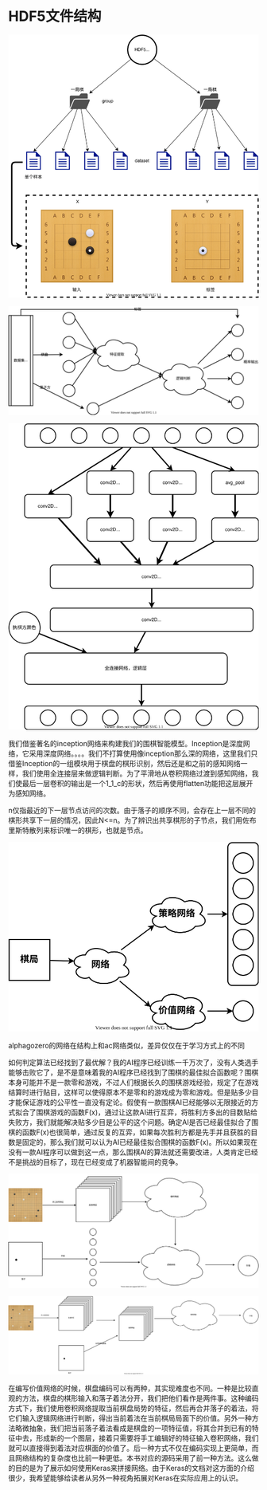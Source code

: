 # HDF5文件结构

![](.gitbook/assets/wei-ming-ming-hui-tu-37%20%281%29.svg)

![](.gitbook/assets/jian-dan-shen-jing-wang-luo-jia-gou-.svg)

![](.gitbook/assets/cnn.svg)

我们借鉴著名的inception网络来构建我们的围棋智能模型。Inception是深度网络，它采用深度网络。。。。我们不打算使用像inception那么深的网络，这里我们只借鉴Inception的一组模块用于棋盘的棋形识别，然后还是和之前的感知网络一样，我们使用全连接层来做逻辑判断。为了平滑地从卷积网络过渡到感知网络，我们使最后一层卷积的输出是一个1\_1\_c的形状，然后再使用flatten功能把这层展开为感知网络。



n仅指最近的下一层节点访问的次数。由于落子的顺序不同，会存在上一层不同的棋形共享下一层的情况，因此N&lt;=n。为了辨识出共享棋形的子节点，我们用佐布里斯特散列来标识唯一的棋形，也就是节点。

![alphagozero&#x7684;&#x7F51;&#x7EDC;](.gitbook/assets/wang-luo-jie-gou-.svg)

alphagozero的网络在结构上和ac网络类似，差异仅仅在于学习方式上的不同

如何判定算法已经找到了最优解？我的AI程序已经训练一千万次了，没有人类选手能够击败它了，是不是意味着我的AI程序已经找到了围棋的最佳拟合函数呢？围棋本身可能并不是一款零和游戏，不过人们根据长久的围棋游戏经验，规定了在游戏结算时进行贴目，这样可以使得原本不是零和的游戏成为零和游戏。但是贴多少目才能保证游戏的公平性一直没有定论。假使有一款围棋AI已经能够以无限接近的方式拟合了围棋游戏的函数F\(x\)，通过让这款AI进行互弈，将胜利方多出的目数贴给失败方，我们就能解决贴多少目是公平的这个问题。确定AI是否已经最佳拟合了围棋的函数F\(x\)也很简单，通过反复的互弈，如果每次胜利方都是先手并且获胜的目数是固定的，那么我们就可以认为AI已经最佳拟合围棋的函数F\(x\)。所以如果现在没有一款AI程序可以做到这一点，那么围棋AI的算法就还需要改进，人类肯定已经不是挑战的目标了，现在已经变成了机器智能间的竞争。

![](.gitbook/assets/jia-zhi-wang-luo-1.svg)

![](.gitbook/assets/jia-zhi-wang-luo-2.svg)

在编写价值网络的时候，棋盘编码可以有两种，其实现难度也不同。一种是比较直观的方法，棋盘的棋形输入和落子着法分开，我们把他们看作是两件事。这种编码方式下，我们使用卷积网络提取当前棋盘局势的特征，然后再合并落子的着法，将它们输入逻辑网络进行判断，得出当前着法在当前棋局局面下的价值。另外一种方法略微抽象，我们把当前落子着法看成是棋盘的一项特征值，将其合并到已有的特征中去，形成新的一个图层，接着只需要将手工编辑好的特征输入卷积网络，我们就可以直接得到着法对应棋面的价值了。后一种方式不仅在编码实现上更简单，而且网络结构的复杂度也比前一种更低。本书对应的源码采用了前一种方法。这么做的目的是为了展示如何使用Keras来拼接网络。由于Keras的文档对这方面的介绍很少，我希望能够给读者从另外一种视角拓展对Keras在实际应用上的认识。

